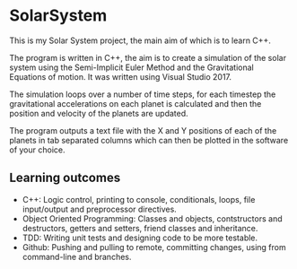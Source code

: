 # SolarSystem
This is my Solar System project, the main aim of which is to learn C++.


The program is written in C++, the aim is to create a simulation of the solar system using the Semi-Implicit Euler Method and the Gravitational Equations of motion. It was written using Visual Studio 2017.

The simulation loops over a number of time steps, for each timestep the gravitational accelerations on each planet is calculated and then the position and velocity of the planets are updated.

The program outputs a text file with the X and Y positions of each of the planets in tab separated columns which can then be plotted in the software of your choice.


## Learning outcomes

* C++: Logic control, printing to console, conditionals, loops, file input/output and preprocessor directives.
* Object Oriented Programming: Classes and objects, contstructors and destructors, getters and setters, friend classes and inheritance.
* TDD: Writing unit tests and designing code to be more testable.
* Github: Pushing and pulling to remote, committing changes, using from command-line and branches.

